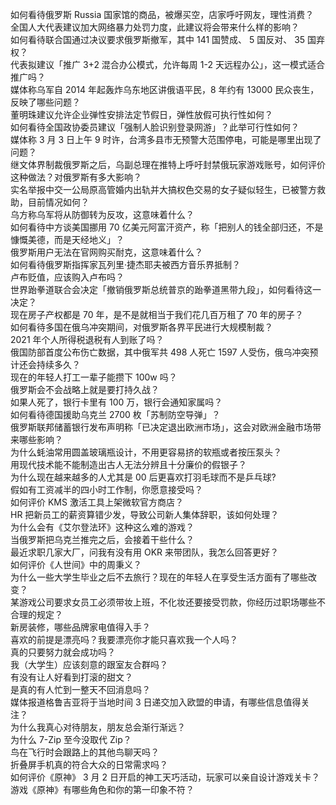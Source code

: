 如何看待俄罗斯 Russia 国家馆的商品，被爆买空，店家呼吁网友，理性消费？  
全国人大代表建议加大网络暴力处罚力度，此建议将会带来什么样的影响？  
如何看待联合国通过决议要求俄罗斯撤军，其中 141 国赞成、 5 国反对、 35 国弃权？  
代表拟建议「推广 3+2 混合办公模式，允许每周 1-2 天远程办公」，这一模式适合推广吗？  
媒体称乌军自 2014 年起轰炸乌东地区讲俄语平民，8 年约有 13000 民众丧生，反映了哪些问题？  
董明珠建议允许企业弹性安排法定节假日，弹性放假可执行性如何？  
如何看待全国政协委员建议「强制人脸识别登录网游」？此举可行性如何？  
媒体称 3 月 3 日上午 9 时许，台湾多县市无预警大范围停电，可能是哪里出现了问题？  
继文体界制裁俄罗斯之后，乌副总理在推特上呼吁封禁俄玩家游戏账号，如何评价这种做法？对俄罗斯有多大影响？  
实名举报中交一公局原高管婚内出轨并大搞权色交易的女子疑似轻生，已被警方救助，目前情况如何？  
乌方称乌军将从防御转为反攻，这意味着什么？  
如何看待中方谈美国挪用 70 亿美元阿富汗资产，称「把别人的钱全部归还，不是慷慨美德，而是天经地义」？  
俄罗斯用户无法在官网购买耐克，这意味着什么？  
如何看待俄罗斯指挥家瓦列里·捷杰耶夫被西方音乐界抵制？  
卢布贬值，应该购入卢布吗？  
世界跆拳道联合会决定「撤销俄罗斯总统普京的跆拳道黑带九段」，如何看待这一决定？  
现在房子产权都是 70 年，是不是就相当于我们花几百万租了 70 年的房子？  
如何看待多国在俄乌冲突期间，对俄罗斯各界平民进行大规模制裁？  
2021 年个人所得税退税有人到账了吗？  
俄国防部首度公布伤亡数据，其中俄军共 498 人死亡 1597 人受伤，俄乌冲突预计还会持续多久？  
现在的年轻人打工一辈子能攒下 100w 吗？  
俄罗斯会不会战略上就是要打持久战？  
如果人死了，银行卡里有 100 万，银行会通知家属吗？  
如何看待德国援助乌克兰 2700 枚「苏制防空导弹」？  
俄罗斯联邦储蓄银行发布声明称「已决定退出欧洲市场」，这会对欧洲金融市场带来哪些影响？  
为什么蚝油常用圆盖玻璃瓶设计，不用更容易挤的软瓶或者按压泵头？  
用现代技术能不能制造出古人无法分辨且十分廉价的假银子？  
为什么现在越来越多的人尤其是 00 后更喜欢打羽毛球而不是乒乓球?  
假如有工资减半的四小时工作制，你愿意接受吗？  
如何评价 KMS 激活工具上架微软官方商店？  
HR 把新员工的薪资算错少发，导致公司新人集体辞职，该如何处理？  
为什么会有《艾尔登法环》这种这么难的游戏？  
当俄罗斯把乌克兰推完之后，会接着干些什么？  
最近求职几家大厂，问我有没有用 OKR 来带团队，我怎么回答更好？  
如何评价《人世间》中的周秉义？  
为什么一些大学生毕业之后不去旅行？现在的年轻人在享受生活方面有了哪些改变？  
某游戏公司要求女员工必须带妆上班，不化妆还要接受罚款，你经历过职场哪些不合理的规定？  
新房装修，哪些品牌家电值得入手？  
喜欢的前提是漂亮吗？我要漂亮你才能只喜欢我一个人吗？  
真的只要努力就会成功吗？  
我（大学生）应该刻意的跟室友合群吗？  
有没有让人好看到打滚的甜文？  
是真的有人忙到一整天不回消息吗？  
媒体报道格鲁吉亚将于当地时间 3 日递交加入欧盟的申请，有哪些信息值得关注？  
为什么我真心对待朋友，朋友总会渐行渐远？  
为什么 7-Zip 至今没取代 Zip？  
鸟在飞行时会跟路上的其他鸟聊天吗？  
折叠屏手机真的符合大众的日常需求吗？  
如何评价《原神》 3 月 2 日开启的神工天巧活动，玩家可以亲自设计游戏关卡？  
游戏《原神》有哪些角色和你的第一印象不符？  
